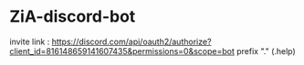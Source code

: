 # ZiA-discord-bot
invite link : https://discord.com/api/oauth2/authorize?client_id=816148659141607435&permissions=0&scope=bot
prefix "."  (.help)
